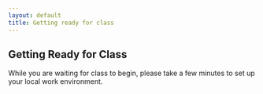 ```yaml
---
layout: default
title: Getting ready for class
---
```


## Getting Ready for Class
While you are waiting for class to begin, please take a few minutes to set up your local work environment.
